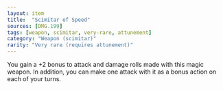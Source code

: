 ```yaml
---
layout: item
title:  "Scimitar of Speed"
sources: [DMG.199]
tags: [weapon, scimitar, very-rare, attunement]
category: "Weapon (scimitar)"
rarity: "Very rare (requires attunement)"
---
```


You gain a +2 bonus to attack and damage rolls made with this magic weapon. In addition, you can make one attack with it as a bonus action on each of your turns.